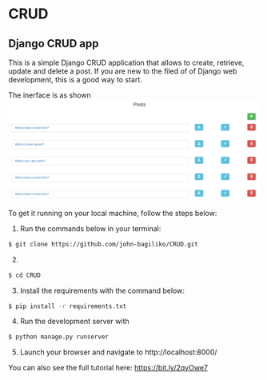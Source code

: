 # CRUD
## Django CRUD app    

This is a simple Django CRUD application that allows to create, retrieve, update and delete a post. If you are new to the filed of of  Django web development, this is a good way to start.

The inerface is as shown
![CRUD](int_face.png)

To get it running on your local machine, follow the steps below:

1. Run the commands below in your terminal:
```bash
$ git clone https://github.com/john-bagiliko/CRUD.git 
```
2. 
```bash
$ cd CRUD
```
3. Install the requirements with the command below:

```bash
$ pip install -r requirements.txt
```
4. Run the development server with

```bash
$ python manage.py runserver
```

5. Launch your browser and navigate to http://localhost:8000/


You can also see the full tutorial here: https://bit.ly/2qyOwe7
